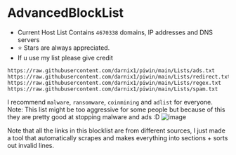 # AdvancedBlockList

- Current Host List Contains ```4670338``` domains, IP addresses and DNS servers
- :star: Stars are always appreciated.
- If u use my list please give credit

```Direct Links to the lists
https://raw.githubusercontent.com/darnix1/piwin/main/Lists/ads.txt
https://raw.githubusercontent.com/darnix1/piwin/main/Lists/redirect.txt
https://raw.githubusercontent.com/darnix1/piwin/main/Lists/regex.txt
https://raw.githubusercontent.com/darnix1/piwin/main/Lists/spam.txt

```
I recommend ```malware```, ```ransomware```, ```coinmining``` and ```adlist``` for everyone.
Note: This list might be too aggressive for some people but because of this they are pretty good at stopping malware and ads :D
![image](https://media.discordapp.net/attachments/834579464637775892/1066014987967012934/asd.png?width=952&height=132)

 Note that all the links in this blocklist are from different sources, I just made a tool that automatically scrapes and makes everything into sections + sorts out invalid lines.
